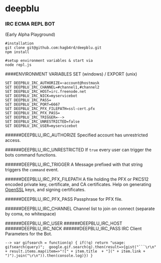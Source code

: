 # deepblu 
### IRC ECMA REPL BOT
(Early Alpha Playground)
```
#installation
git clone git@github.com:hagb4rd/deepblu.git
npm install

#setup environment variables & start via
node repl.js
```
####ENVIRONMENT VARIABLES
SET (windows) / EXPORT (unix)
```
SET DEEPBLU_IRC_AUTHORIZE=~account@hostmask
SET DEEPBLU_IRC_CHANNEL=#channel1,#channel2
SET DEEPBLU_IRC_HOST=irc.freenode.net
SET DEEPBLU_IRC_NICK=myservicebot
SET DEEPBLU_IRC_PASS=
SET DEEPBLU_IRC_PORT=6667
SET DEEPBLU_IRC_PFX_FILEPATH=ssl-cert.pfx
SET DEEPBLU_IRC_PFX_PASS=
SET DEEPBLU_IRC_TRIGGER=-->
SET DEEPBLU_IRC_UNRESTRICTED=false
SET DEEPBLU_IRC_USER=myservicebot
```
######DEEPBLU_IRC_AUTHORIZE 
Specified account has unrestricted access.

######DEEPBLU_IRC_UNRESTRICTED
If `true` every user can trigger the bots command functions.

######DEEPBLU_IRC_TRIGGER
A Message prefixed with that string triggers the `command` event.

######DEEPBLU_IRC_PFX_FILEPATH
A file holding the PFX or PKCS12 encoded private key, certificate, and CA certificates.
Help on generating [OpenSSL](https://nodejs.org/api/tls.html#tls_tls_ssl) keys, and signing certificates.

######DEEPBLU_IRC_PFX_PASS
Passphrase for PFX file.

######DEEPBLU_IRC_CHANNEL
Channel list to join on connect (separate by coma, no whitespace)

######DEEPBLU_IRC_USER
######DEEPBLU_IRC_HOST
######DEEPBLU_IRC_NICK
######DEEPBLU_IRC_PASS
IRC Client Parameters for the Bot.


```
--> var gifsearch = function(q) { if(!q) return "usage: gifsearch(query)";  google.gif.search(q).then(result=>{gist("```\r\n" + result.items.map(item=>"![" + item.title  + "](" + item.link + ")").join("\r\n")).then(console.log)}) }

```